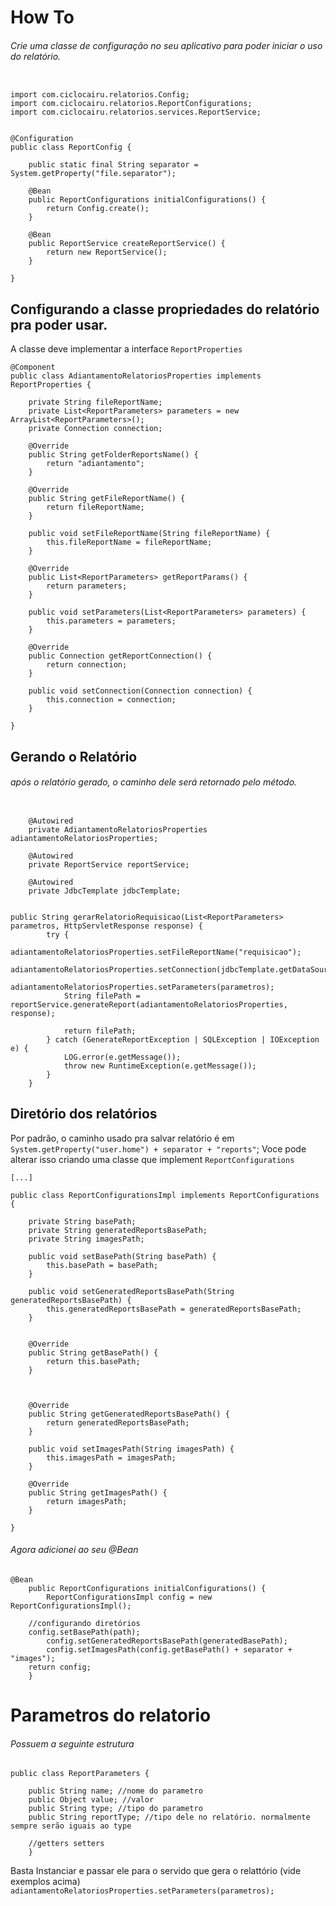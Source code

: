 # How To
###### Crie uma classe de configuração no seu aplicativo para poder iniciar o uso do relatório.
```

import com.ciclocairu.relatorios.Config;
import com.ciclocairu.relatorios.ReportConfigurations;
import com.ciclocairu.relatorios.services.ReportService;


@Configuration
public class ReportConfig {

	public static final String separator = System.getProperty("file.separator");
	
	@Bean
	public ReportConfigurations initialConfigurations() {
		return Config.create();
	}
	
	@Bean
	public ReportService createReportService() {
		return new ReportService();
	}
	
}

```

## Configurando a classe propriedades do relatório pra poder usar.
A classe deve implementar a interface `ReportProperties`

```
@Component
public class AdiantamentoRelatoriosProperties implements ReportProperties {

	private String fileReportName;
	private List<ReportParameters> parameters = new ArrayList<ReportParameters>();
	private Connection connection;
	
	@Override
	public String getFolderReportsName() {
		return "adiantamento";
	}

	@Override
	public String getFileReportName() {
		return fileReportName;
	}
	
	public void setFileReportName(String fileReportName) {
		this.fileReportName = fileReportName;
	}

	@Override
	public List<ReportParameters> getReportParams() {
		return parameters;
	}
	
	public void setParameters(List<ReportParameters> parameters) {
		this.parameters = parameters;
	}

	@Override
	public Connection getReportConnection() {
		return connection;
	}
	
	public void setConnection(Connection connection) {
		this.connection = connection;
	}

}

```


## Gerando o Relatório
###### após o relatório gerado, o caminho dele será retornado pelo método.

```

	@Autowired
	private AdiantamentoRelatoriosProperties adiantamentoRelatoriosProperties;
	
	@Autowired
	private ReportService reportService;
	
	@Autowired
	private JdbcTemplate jdbcTemplate;


public String gerarRelatorioRequisicao(List<ReportParameters> parametros, HttpServletResponse response) {
		try {
			adiantamentoRelatoriosProperties.setFileReportName("requisicao");
			adiantamentoRelatoriosProperties.setConnection(jdbcTemplate.getDataSource().getConnection());
			adiantamentoRelatoriosProperties.setParameters(parametros);
			String filePath = reportService.generateReport(adiantamentoRelatoriosProperties, response);
			
			return filePath;
		} catch (GenerateReportException | SQLException | IOException e) {
			LOG.error(e.getMessage());
			throw new RuntimeException(e.getMessage());
		}
	}
```

## Diretório dos relatórios
Por padrão, o caminho usado pra salvar relatório é em `System.getProperty("user.home") + separator + "reports"`;
Voce pode alterar isso criando uma classe que implement `ReportConfigurations`

```
[...]

public class ReportConfigurationsImpl implements ReportConfigurations {

	private String basePath;
	private String generatedReportsBasePath;
	private String imagesPath;
	
	public void setBasePath(String basePath) {
		this.basePath = basePath;
	}
	
	public void setGeneratedReportsBasePath(String generatedReportsBasePath) {
		this.generatedReportsBasePath = generatedReportsBasePath;
	}


	@Override
	public String getBasePath() {
		return this.basePath;
	}



	@Override
	public String getGeneratedReportsBasePath() {
		return generatedReportsBasePath;
	}

	public void setImagesPath(String imagesPath) {
		this.imagesPath = imagesPath;
	}
	
	@Override
	public String getImagesPath() {
		return imagesPath;
	}

}

```

###### Agora adicionei ao seu @Bean

```
@Bean
	public ReportConfigurations initialConfigurations() {
		ReportConfigurationsImpl config = new ReportConfigurationsImpl();
    
    //configurando diretórios
    config.setBasePath(path);
		config.setGeneratedReportsBasePath(generatedBasePath);
		config.setImagesPath(config.getBasePath() + separator + "images");
    return config;
	}
```

# Parametros do relatorio
###### Possuem a seguinte estrutura

```
public class ReportParameters {

	public String name; //nome do parametro
	public Object value; //valor
	public String type; //tipo do parametro
	public String reportType; //tipo dele no relatório. normalmente sempre serão iguais ao type
	
	//getters setters
	}
```
Basta Instanciar e passar ele para o servido que gera o relattório (vide exemplos acima)
`adiantamentoRelatoriosProperties.setParameters(parametros);`

